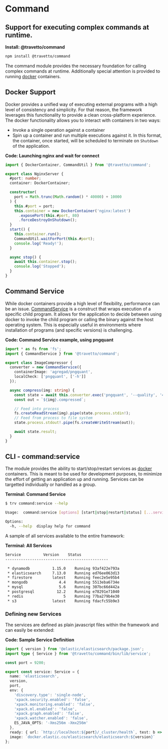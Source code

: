<!-- This file was generated by @travetto/doc and should not be modified directly -->
<!-- Please modify https://github.com/travetto/travetto/tree/main/module/command/doc.ts and execute "npx trv doc" to rebuild -->
# Command
## Support for executing complex commands at runtime.

**Install: @travetto/command**
```bash
npm install @travetto/command
```

The command module provides the necessary foundation for calling complex commands at runtime. Additionally special attention is provided to running [docker](https://www.docker.com/community-edition) containers.

## Docker Support

Docker provides a unified way of executing external programs with a high level of consistency and simplicity.  For that reason, the framework leverages this functionality to provide a clean cross-platform experience.  The docker functionality allows you to interact with containers in two ways:
   
   *  Invoke a single operation against a container
   *  Spin up a container and run multiple executions against it.  In this format, the container, once started, will be scheduled to terminate on `Shutdown` of the application.

**Code: Launching nginx and wait for connect**
```typescript
import { DockerContainer, CommandUtil } from '@travetto/command';

export class NginxServer {
  #port: number;
  container: DockerContainer;

  constructor(
    port = Math.trunc(Math.random() * 40000) + 10000
  ) {
    this.#port = port;
    this.container = new DockerContainer('nginx:latest')
      .exposePort(this.#port, 80)
      .forceDestroyOnShutdown();
  }
  start() {
    this.container.run();
    CommandUtil.waitForPort(this.#port);
    console.log('Ready!');
  }

  async stop() {
    await this.container.stop();
    console.log('Stopped');
  }
}
```

## Command Service

While docker containers provide a high level of flexibility, performance can be an issue.  [CommandService](https://github.com/travetto/travetto/tree/main/module/command/src/command.ts#L11) is a construct that wraps execution of a specific child program.  It allows for the application to decide between using docker to invoke the child program or calling the binary against the host operating system.  This is especially useful in environments where installation of programs (and specific versions) is challenging.

**Code: Command Service example, using pngquant**
```typescript
import * as fs from 'fs';
import { CommandService } from '@travetto/command';

export class ImageCompressor {
  converter = new CommandService({
    containerImage: 'agregad/pngquant',
    localCheck: ['pngquant', ['-h']]
  });

  async compress(img: string) {
    const state = await this.converter.exec('pngquant', '--quality', '40-80', '--speed 1', '--force', '-');
    const out = `${img}.compressed`;

    // Feed into process
    fs.createReadStream(img).pipe(state.process.stdin!);
    // Feed from process to file system
    state.process.stdout!.pipe(fs.createWriteStream(out));

    await state.result;
  }
}
```

## CLI - command:service

The module provides the ability to start/stop/restart services as [docker](https://www.docker.com/community-edition) containers.  This is meant to be used for development purposes, to minimize the effort of getting an application up and running.  Services can be targetted individually or handled as a group.

**Terminal: Command Service**
```bash
$ trv command:service --help

Usage:  command:service [options] [start|stop|restart|status] [...services]

Options:
  -h, --help  display help for command
```

A sample of all services available to the entire framework:

**Terminal: All Services**
```bash
Service          Version    Status
----------------------------------------------

 * dynamodb          1.15.0    Running 93af422e793a
 * elasticsearch     7.13.0    Running ed76ee063d13
 * firestore         latest    Running feec2e5e95b4
 * mongodb              4.4    Running 5513eba6734e
 * mysql                5.6    Running 307bc66d442a
 * postgresql          12.2    Running e78291e71040
 * redis                  5    Running 77ba279b4e30
 * s3                latest    Running fdacfc55b9e3
```

### Defining new Services

The services are defined as plain javascript files within the framework and can easily be extended:

**Code: Sample Service Definition**
```typescript
import { version } from '@elastic/elasticsearch/package.json';
import type { Service } from '@travetto/command/bin/lib/service';

const port = 9200;

export const service: Service = {
  name: 'elasticsearch',
  version,
  port,
  env: {
    'discovery.type': 'single-node',
    'xpack.security.enabled': 'false',
    'xpack.monitoring.enabled': 'false',
    'xpack.ml.enabled': 'false',
    'xpack.graph.enabled': 'false',
    'xpack.watcher.enabled': 'false',
    ES_JAVA_OPTS: '-Xms256m -Xmx256m'
  },
  ready: { url: `http://localhost:${port}/_cluster/health`, test: b => b.includes('"status":"green"') },
  image: `docker.elastic.co/elasticsearch/elasticsearch:${version}`
};
```
